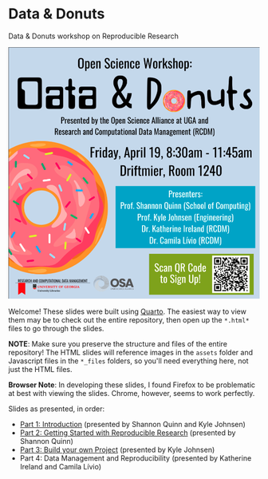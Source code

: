 # Data & Donuts

Data &amp; Donuts workshop on Reproducible Research

![](assets/flyer.png)

Welcome! These slides were built using [Quarto](https://quarto.org/). The easiest way to view them may be to check out the entire repository, then open up the `*.html*` files to go through the slides.

**NOTE**: Make sure you preserve the structure and files of the entire repository! The HTML slides will reference images in the `assets` folder and Javascript files in the `*_files` folders, so you'll need everything here, not just the HTML files.

**Browser Note**: In developing these slides, I found Firefox to be problematic at best with viewing the slides. Chrome, however, seems to work perfectly.

Slides as presented, in order:

 - [Part 1: Introduction](https://openscialliance.github.io/data-donuts-apr2024/introduction.html) (presented by Shannon Quinn and Kyle Johnsen)
 - [Part 2: Getting Started with Reproducible Research](https://openscialliance.github.io/data-donuts-apr2024/reproducible-research.html) (presented by Shannon Quinn)
 - [Part 3: Build your own Project](https://openscialliance.github.io/data-donuts-apr2024/byop.html) (presented by Kyle Johnsen)
 - Part 4: Data Management and Reproducibility (presented by Katherine Ireland and Camila Lívio)
